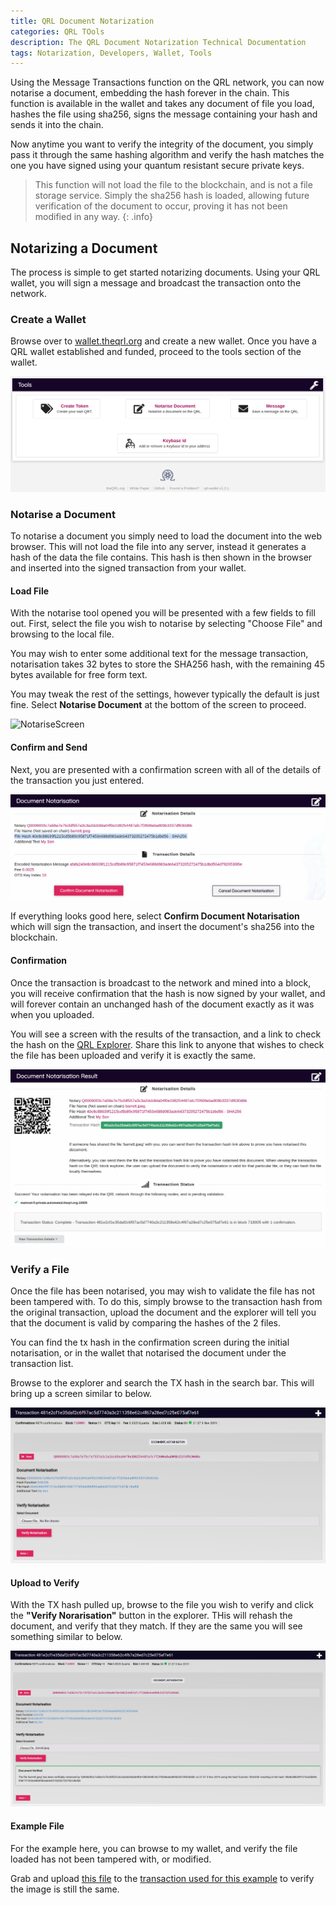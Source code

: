```yaml
---
title: QRL Document Notarization
categories: QRL TOols
description: The QRL Document Notarization Technical Documentation
tags: Notarization, Developers, Wallet, Tools
---
```


Using the  Message Transactions function on the QRL network, you can now notarise a document, embedding the hash forever in the chain. This function is available in the wallet and takes any document of file you load, hashes the file using sha256, signs the message containing your hash and sends it into the chain. 

Now anytime you want to verify the integrity of the document, you simply pass it through the same hashing algorithm and verify the hash matches the one you have signed using your quantum resistant secure private keys.

> This function will not load the file to the blockchain, and is not a file storage service. Simply the sha256 hash is loaded, allowing future verification of the document to occur, proving it has not been modified in any way.
{: .info}

## Notarizing a Document

The process is simple to get started notarizing documents. Using your QRL wallet, you will sign a message and broadcast the transaction onto the network.

### Create a Wallet

Browse over to [wallet.theqrl.org](https://wallet.theqrl.org) and create a new wallet. Once you have a QRL wallet established and funded, proceed to the tools section of the wallet.

![WalletToolImage](/assets/tools/notarise/toolsTab.png)

### Notarise a Document

To notarise a document you simply need to load the document into the web browser. This will not load the file into any server, instead it generates a hash of the data the file contains. This hash is then shown in the browser and inserted into the signed transaction from your wallet.

#### Load File

With the notarise tool opened you will be presented with a few fields to fill out. First, select the file you wish to notarise by selecting "Choose File" and browsing to the local file.

You may wish to enter some additional text for the message transaction, notarisation takes 32 bytes to store the SHA256 hash, with the remaining 45 bytes available for free form text.

You may tweak the rest of the settings, however typically the default is just fine. Select **Notarise Document** at the bottom of the screen to proceed.

![NotariseScreen](/assets/tools/notarize.png)

#### Confirm and Send

Next, you are presented with a confirmation screen with all of the details of the transaction you just entered.

![NotariseScreen](/assets/tools/notarise/notarizeVerify_small.png)

If everything looks good here, select **Confirm Document Notarisation** which will sign the transaction, and insert the document's sha256 into the blockchain.


#### Confirmation 

Once the transaction is broadcast to the network and mined into a block, you will receive confirmation that the hash is now signed by your wallet, and will forever contain an unchanged hash of the document exactly as it was when you uploaded.

You will see a screen with the results of the transaction, and a link to check the hash on the [QRL Explorer](https://explorer.theqrl.org). Share this link to anyone that wishes to check the file has been uploaded and verify it is exactly the same.

![NotariseScreen](/assets/tools/notarise/notarizeComplete_small.png)



### Verify a File

Once the file has been notarised, you may wish to validate the file has not been tampered with. To do this, simply browse to the transaction hash from the original transaction, upload the document and the explorer will tell you that the document is valid by comparing the hashes of the 2 files.

You can find the tx hash in the confirmation screen during the initial notarisation, or in the wallet that notarised the document under the transaction list.

Browse to the explorer and search the TX hash in the search bar. This will bring up a screen similar to below.

![Explorer Verification Screen](/assets/tools/notarise/verifyNotariseExplorer1_small.png)


#### Upload to Verify

With the TX hash pulled up, browse to the file you wish to verify and click the **"Verify Norarisation"** button in the explorer. THis will rehash the document, and verify that they match. If they are the same you will see something similar to below.

 
![Explorer Verification Screen](/assets/tools/notarise/verifyNotariseExplorer3_small.png) 

#### Example File

For the example here, you can browse to my wallet, and verify the file loaded has not been tampered with, or modified. 

Grab and upload [this file](/assets/tools/notarise/barrett.jpeg) to the [transaction used for this example](https://explorer.theqrl.org/tx/481e2cf1e35daf2c6f97ac5d7740a3c211358e62c4f67a28ed7c25e075af7e61) to verify the image is still the same.

